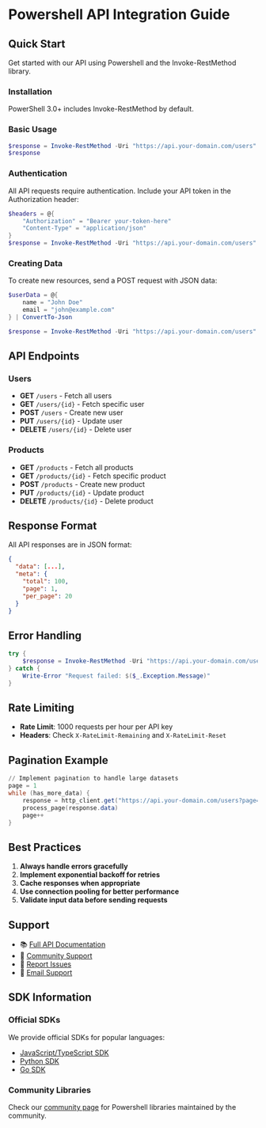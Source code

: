 # Powershell API Integration Guide

## Quick Start

Get started with our API using Powershell and the Invoke-RestMethod library.

### Installation

PowerShell 3.0+ includes Invoke-RestMethod by default.

### Basic Usage

```ps1
$response = Invoke-RestMethod -Uri "https://api.your-domain.com/users" -Method GET
$response
```

### Authentication

All API requests require authentication. Include your API token in the Authorization header:

```ps1
$headers = @{
    "Authorization" = "Bearer your-token-here"
    "Content-Type" = "application/json"
}
$response = Invoke-RestMethod -Uri "https://api.your-domain.com/users" -Method GET -Headers $headers
```

### Creating Data

To create new resources, send a POST request with JSON data:

```ps1
$userData = @{
    name = "John Doe"
    email = "john@example.com"
} | ConvertTo-Json

$response = Invoke-RestMethod -Uri "https://api.your-domain.com/users" -Method POST -Headers $headers -Body $userData
```

## API Endpoints

### Users
- **GET** `/users` - Fetch all users
- **GET** `/users/{id}` - Fetch specific user
- **POST** `/users` - Create new user
- **PUT** `/users/{id}` - Update user
- **DELETE** `/users/{id}` - Delete user

### Products
- **GET** `/products` - Fetch all products
- **GET** `/products/{id}` - Fetch specific product  
- **POST** `/products` - Create new product
- **PUT** `/products/{id}` - Update product
- **DELETE** `/products/{id}` - Delete product

## Response Format

All API responses are in JSON format:

```json
{
  "data": [...],
  "meta": {
    "total": 100,
    "page": 1,
    "per_page": 20
  }
}
```

## Error Handling

```ps1
try {
    $response = Invoke-RestMethod -Uri "https://api.your-domain.com/users" -ErrorAction Stop
} catch {
    Write-Error "Request failed: $($_.Exception.Message)"
}
```

## Rate Limiting

- **Rate Limit**: 1000 requests per hour per API key
- **Headers**: Check `X-RateLimit-Remaining` and `X-RateLimit-Reset`

## Pagination Example

```ps1
// Implement pagination to handle large datasets
page = 1
while (has_more_data) {
    response = http_client.get("https://api.your-domain.com/users?page=" + page)
    process_page(response.data)
    page++
}
```

## Best Practices

1. **Always handle errors gracefully**
2. **Implement exponential backoff for retries**
3. **Cache responses when appropriate** 
4. **Use connection pooling for better performance**
5. **Validate input data before sending requests**

## Support

- 📚 [Full API Documentation](https://docs.your-domain.com)
- 💬 [Community Support](https://community.your-domain.com)
- 🐛 [Report Issues](https://github.com/your-org/api-issues)
- 📧 [Email Support](mailto:support@your-domain.com)

## SDK Information

### Official SDKs

We provide official SDKs for popular languages:
- [JavaScript/TypeScript SDK](https://npm.com/@your-org/api-sdk)
- [Python SDK](https://pypi.org/project/your-org-api/)
- [Go SDK](https://github.com/your-org/go-sdk)

### Community Libraries

Check our [community page](https://community.your-domain.com/sdks) for Powershell libraries maintained by the community.
